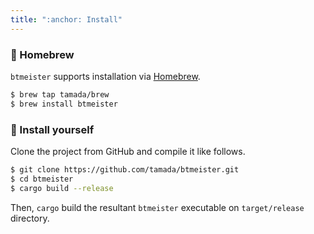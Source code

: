 ```yaml
---
title: ":anchor: Install"
---
```


### :beer: Homebrew

`btmeister` supports installation via [Homebrew](https://brew.sh/).

```sh
$ brew tap tamada/brew
$ brew install btmeister
```

### :muscle: Install yourself

Clone the project from GitHub and compile it like follows.

```sh
$ git clone https://github.com/tamada/btmeister.git
$ cd btmeister
$ cargo build --release
```

Then, `cargo` build the resultant `btmeister` executable on `target/release` directory.

